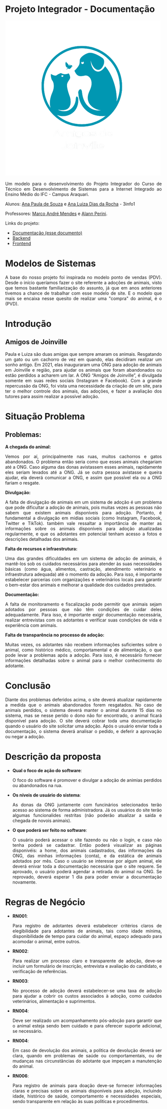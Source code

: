 
# Projeto Integrador - Documentação
![Header](./logoo.png)


<p align="justify">Um modelo para o desenvolvimento do Projeto Integrador do Curso de Técnico em Desenvolvimento de Sistemas para a Internet Integrado ao Ensino Médio do IFC - Campus Araquari.

Alunos: [Ana Paula de Souza](https://github.com/aanappaula) e [Ana Luiza Dias da Rocha](https://github.com/AnaLuizaDias) - 3info1

Professores: [Marco André Mendes](github.com/marcoandre) e [Alann Perini](https://github.com/AlannKPerini).

Links do projeto:

-   [Documentação (esse documento)](github.com/aanappaula/projeto_integrador)
-   [Backend](github.com/marcoandre/pi-backend)
-   [Frontend](github.com/marcoandre/pi-frontend)


# Modelos de Sistemas

<p align="justify">A base do nosso projeto foi inspirada no modelo ponto de vendas (PDV). Desde o início queríamos fazer o site referente a adoções de animais, visto que temos bastante familiarização do assunto, já que em anos anteriores tivemos a chance de trabalhar com esse modelo de site. E o modelo que mais se encaixa nesse quesito de realizar uma "compra" do animal, é o (PVD).


#  Introdução

<h2>Amigos de Joinville</h2>

<p align="justify">Paula e Luiza são duas amigas que sempre amaram os animais. Resgatando um gato ou um cachorro de vez em quando, elas decidiram realizar um sonho antigo. Em 2021, elas inauguraram uma ONG para adoção de animais em Joinville e região, para ajudar os animais que foram abandonados ou estão perdidos a acharem um lar. A ONG “Amigos de Joinville”, é divulgada somente em suas redes sociais (Instagram e Facebook). Com a grande repercussão da ONG, foi vista uma necessidade da criação de um site, para ter o melhor controle dos animais, das adoções, e fazer a avaliação dos tutores para  assim realizar a possível adoção.


# Situação Problema


<h2>Problemas:</h2>

**A chegada do animal:** <p align="justify">Vemos por aí, principalmente nas ruas, muitos cachorros e gatos abandonados. O problema então seria como que esses animais chegariam até a ONG. Caso alguma das donas avistassem esses animais, rapidamente eles seriam levados até a ONG. Já se outra pessoa avistasse e queira ajudar, ela deverá comunicar a ONG, e assim que possível ela ou a ONG fariam o resgate. 

**Divulgação:** <p align="justify">A falta de divulgação de animais em um sistema de adoção é um problema que pode dificultar a adoção de animais, pois muitas vezes as pessoas não sabem que existem animais disponíveis para adoção. Portanto, é fundamental a divulgação em midias sociais (como Instagram, Facebook, Twitter e TikTok). também vale ressaltar a importância de manter as informações sobre os animais disponíveis para adoção atualizadas regularmente, e que os adotantes em potencial tenham acesso a fotos e descrições detalhadas dos animais.

**Falta de recursos e infraestrutura:** <p align="justify">Uma das grandes dificuldades em um sistema de adoção de animais, é mantê-los sob os cuidados necessários para atender às suas necessidades básicas (como água, alimentos, castração, atendimento veterinário e  infraestrutura adequada) até o momento da adoção. Para isso, é importante estabelecer parcerias com organizações e veterinários locais para garantir o bem-estar dos animais e melhorar a qualidade dos cuidados prestados.

**Documentação:** 
<p align="justify">A falta de monitoramento e fiscalização pode permitir que animais sejam adotados por pessoas que não têm condições de cuidar deles adequadamente. Para isso, é importante exigir documentação necessária, realizar entrevistas com os adotantes e verificar suas condições de vida e experiência com animais.

**Falta de transparência no processo de adoção:**
<p align="justify">Muitas vezes, os adotantes não recebem informações suficientes sobre o animal, como histórico médico, comportamental e de alimentação, o que pode levar a problemas após a adoção. Para isso, é necessário fornecer informações detalhadas sobre o animal para o melhor conhecimento do adotante.


# Conclusão

<p align="justify">Diante dos problemas deferidos acima, o site deverá atualizar rapidamente a medida que o animais abandonados forem resgatados. No caso de animais perdidos, o sistema deverá manter o animal durante 15 dias no sistema, mas se nesse perído o dono não for encontrado, o animal ficará disponível para adoção.
O site deverá cobrar toda uma documentação quando o usuário do site solicitar uma adoção. Após o usuário enviar toda a documentação, o sistema deverá analisar o pedido, e deferir a aprovação ou negar a adoção.

#  Descrição da proposta

-   **Qual o foco de ação do software**: <p align="justify">O foco do software é promover e divulgar a adoção de animias perdidos ou abandonados na rua.
-   **Os níveis de usuário do sistema**: <p align="justify">As donas da ONG juntamente com funcinários selecionados terão acesso ao sistema de forma administradora. Já os usuários do site terão algumas funcionalides restritas (não poderão atualizar a saída e chegada de novois animais).
-   **O que poderá ser feito no software**: <p align="justify">O usuário poderá acessar o site fazendo ou não o login, e caso não tenha poderá se cadastrar. Então poderá visualizar as páginas disponivéis: a home, dos animais cadastrados, das informações da ONG, das minhas informações (conta), e da estática de animais adotados por mês. Caso o usuário se interesse por algum animal, ele deverá enivar toda a documentação necessária que o site requere. Se aprovado, o usuário poderá agendar a retirada do animal na ONG. Se reprovado, deverá esperar 1 dia para poder enviar a documentação novamente. 

#  Regras de Negócio
-   **RN001**: <p align="justify"> Para registro de adotantes deverá estabelecer critérios claros de elegibilidade para adotantes de animais, tais como idade mínima, disponibilidade de tempo para cuidar do animal, espaço adequado para acomodar o animal, entre outros.
-   **RN002**: <p align="justify"> Para realizar um processo claro e transparente de adoção, deve-se incluir um formulário de inscrição, entrevista e avaliação do candidato, e verificação de referências.
-   **RN003**: <p align="justify"> No processo de adoção deverá estabelecer-se uma taxa de adoção para ajudar a cobrir os custos associados à adoção, como cuidados veterinários, alimentação e suprimentos.
-   **RN004**: <p align="justify"> Deve ser realizado um acompanhamento pós-adoção para garantir que o animal esteja sendo bem cuidado e para oferecer suporte adicional, se necessário.
-   **RN004**: <p align="justify"> Em caso de devolução dos animais, a política de devolução deverá ser clara, quando em problemas de saúde ou comportamentais, ou de mudanças nas circunstâncias do adotante que impeçam a manutenção do animal.
-   **RN006**: <p align="justify"> Para registro de animais para doação deve-se fornecer informações claras e precisas sobre os animais disponíveis para adoção, incluindo idade, histórico de saúde, comportamento e necessidades especiais, sendo transparente em relação às suas políticas e procedimentos.